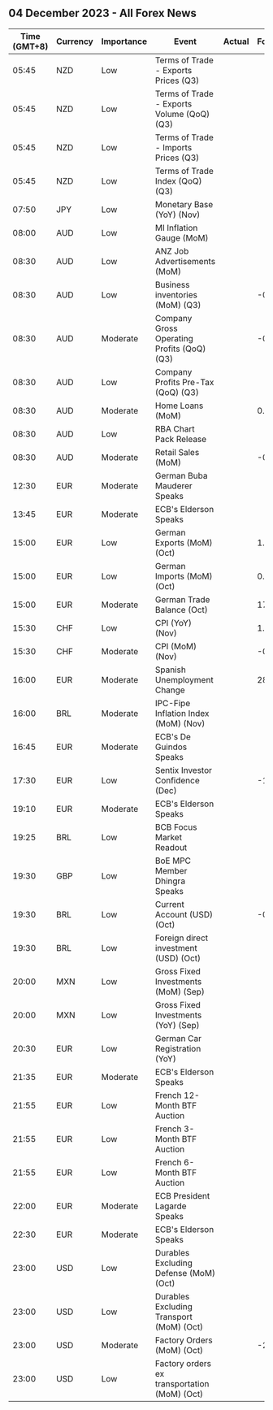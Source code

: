 ## 04 December 2023 - All Forex News

| Time (GMT+8) | Currency | Importance | Event | Actual | Forecast | Previous |
|------|----------|------------|-------|--------|----------|----------|
| 05:45 | NZD | Low | Terms of Trade - Exports Prices (Q3) |  |  | -0.6% |
| 05:45 | NZD | Low | Terms of Trade - Exports Volume (QoQ) (Q3) |  |  | 6.8% |
| 05:45 | NZD | Low | Terms of Trade - Imports Prices (Q3) |  |  | -1.0% |
| 05:45 | NZD | Low | Terms of Trade Index (QoQ) (Q3) |  |  | 0.4% |
| 07:50 | JPY | Low | Monetary Base (YoY) (Nov) |  |  | 9.5% |
| 08:00 | AUD | Low | MI Inflation Gauge (MoM) |  |  | -0.1% |
| 08:30 | AUD | Low | ANZ Job Advertisements (MoM) |  |  | -3.0% |
| 08:30 | AUD | Low | Business inventories (MoM) (Q3) |  | -0.6% | -1.9% |
| 08:30 | AUD | Moderate | Company Gross Operating Profits (QoQ) (Q3) |  | -0.5% | -13.1% |
| 08:30 | AUD | Low | Company Profits Pre-Tax (QoQ) (Q3) |  |  | -14.6% |
| 08:30 | AUD | Moderate | Home Loans (MoM) |  | 0.8% | -0.1% |
| 08:30 | AUD | Low | RBA Chart Pack Release |  |  |  |
| 08:30 | AUD | Moderate | Retail Sales (MoM) |  | -0.2% | 0.9% |
| 12:30 | EUR | Moderate | German Buba Mauderer Speaks |  |  |  |
| 13:45 | EUR | Moderate | ECB's Elderson Speaks |  |  |  |
| 15:00 | EUR | Low | German Exports (MoM) (Oct) |  | 1.1% | -2.4% |
| 15:00 | EUR | Low | German Imports (MoM) (Oct) |  | 0.8% | -1.7% |
| 15:00 | EUR | Moderate | German Trade Balance (Oct) |  | 17.1B | 16.5B |
| 15:30 | CHF | Low | CPI (YoY) (Nov) |  | 1.7% | 1.7% |
| 15:30 | CHF | Moderate | CPI (MoM) (Nov) |  | -0.1% | 0.1% |
| 16:00 | EUR | Moderate | Spanish Unemployment Change |  | 28.1K | 36.9K |
| 16:00 | BRL | Moderate | IPC-Fipe Inflation Index (MoM) (Nov) |  |  | 0.30% |
| 16:45 | EUR | Moderate | ECB's De Guindos Speaks |  |  |  |
| 17:30 | EUR | Low | Sentix Investor Confidence (Dec) |  | -15.0 | -18.6 |
| 19:10 | EUR | Moderate | ECB's Elderson Speaks |  |  |  |
| 19:25 | BRL | Low | BCB Focus Market Readout |  |  |  |
| 19:30 | GBP | Low | BoE MPC Member Dhingra Speaks |  |  |  |
| 19:30 | BRL | Low | Current Account (USD) (Oct) |  | -0.40B | -1.38B |
| 19:30 | BRL | Low | Foreign direct investment (USD) (Oct) |  |  | 3.75B |
| 20:00 | MXN | Low | Gross Fixed Investments (MoM) (Sep) |  |  | 3.10% |
| 20:00 | MXN | Low | Gross Fixed Investments (YoY) (Sep) |  |  | 32.00% |
| 20:30 | EUR | Low | German Car Registration (YoY) |  |  | 4.9% |
| 21:35 | EUR | Moderate | ECB's Elderson Speaks |  |  |  |
| 21:55 | EUR | Low | French 12-Month BTF Auction |  |  | 3.659% |
| 21:55 | EUR | Low | French 3-Month BTF Auction |  |  | 3.785% |
| 21:55 | EUR | Low | French 6-Month BTF Auction |  |  | 3.776% |
| 22:00 | EUR | Moderate | ECB President Lagarde Speaks |  |  |  |
| 22:30 | EUR | Moderate | ECB's Elderson Speaks |  |  |  |
| 23:00 | USD | Low | Durables Excluding Defense (MoM) (Oct) |  |  | -6.7% |
| 23:00 | USD | Low | Durables Excluding Transport (MoM) (Oct) |  |  | 0.4% |
| 23:00 | USD | Moderate | Factory Orders (MoM) (Oct) |  | -2.6% | 2.8% |
| 23:00 | USD | Low | Factory orders ex transportation (MoM) (Oct) |  |  | 0.8% |
